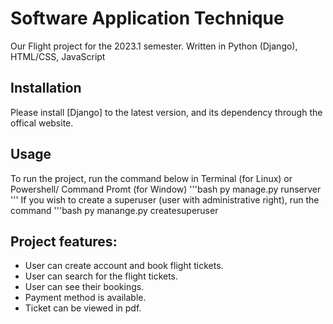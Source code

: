 # Software Application Technique 
Our Flight project for the 2023.1 semester. 
Written in Python (Django), HTML/CSS, JavaScript

## Installation
Please install [Django] to the latest version, and its dependency through the offical website.

## Usage
To run the project, run the command below in Terminal (for Linux) or Powershell/ Command Promt (for Window)
'''bash
py manage.py runserver
'''
If you wish to create a superuser (user with administrative right), run the command
'''bash
py manange.py createsuperuser

## Project features:
- User can create account and book flight tickets.
- User can search for the flight tickets.
- User can see their bookings.
- Payment method is available.
- Ticket can be viewed in pdf.